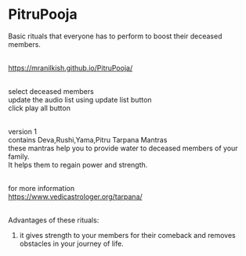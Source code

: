 # PitruPooja
Basic rituals that everyone has to perform to boost their deceased members.<br><br>

https://mranilkish.github.io/PitruPooja/<br><br>

select deceased members<br>
update the audio list using update list button <br>
click play all button<br><br>

version 1<br>
contains Deva,Rushi,Yama,Pitru Tarpana Mantras<br>
these mantras help you to provide water to deceased members of your family.<br>
It helps them to regain power and strength.<br><br>

for more information<br>
https://www.vedicastrologer.org/tarpana/<br><br>

Advantages of these rituals:<br>
1. it gives strength to your members for their comeback and removes obstacles in your journey of life.<br>

